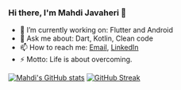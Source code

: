 ### Hi there, I'm Mahdi Javaheri 👋

- 🔭 I’m currently working on: Flutter and Android
- 💬 Ask me about: Dart, Kotlin, Clean code
- 📫 How to reach me: [Email](mailto:m.javaherisaber@gmail.com), [LinkedIn](https://www.linkedin.com/in/javaherisaber)
- ⚡ Motto: Life is about overcoming.

[![Mahdi's GitHub stats](https://github-readme-stats.vercel.app/api?username=javaherisaber&show_icons=true&theme=dracula&hide_title=true)](https://github.com/anuraghazra/github-readme-stats)
[![GitHub Streak](https://github-readme-streak-stats.herokuapp.com/?user=javaherisaber&layout=compact&theme=dracula)](https://git.io/streak-stats)
